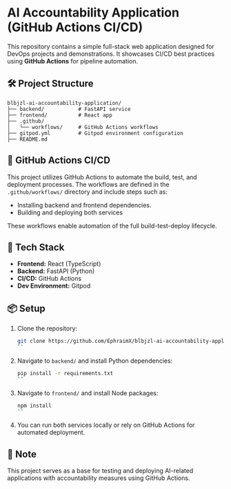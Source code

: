 # AI Accountability Application (GitHub Actions CI/CD)

This repository contains a simple full-stack web application designed for DevOps projects and demonstrations. It showcases CI/CD best practices using **GitHub Actions** for pipeline automation.

## 🛠 Project Structure

```
blbjzl-ai-accountability-application/
├── backend/           # FastAPI service
├── frontend/          # React app
├── .github/
│   └── workflows/     # GitHub Actions workflows
├── gitpod.yml         # Gitpod environment configuration
├── README.md
```

## 🚀 GitHub Actions CI/CD
This project utilizes GitHub Actions to automate the build, test, and deployment processes.
The workflows are defined in the `.github/workflows/` directory and include steps such as:

- Installing backend and frontend dependencies.
- Building and deploying both services

These workflows enable automation of the full build-test-deploy lifecycle.

## 🧪 Tech Stack

- **Frontend:** React (TypeScript)
- **Backend:** FastAPI (Python)
- **CI/CD:** GitHub Actions
- **Dev Environment:** Gitpod

## 📦 Setup
1. Clone the repository:
   ```bash
   git clone https://github.com/EphraimX/blbjzl-ai-accountability-application-github-actions.git
   ``

2. Navigate to `backend/` and install Python dependencies:
   ```bash
   pip install -r requirements.txt
   ``

3. Navigate to `frontend/` and install Node packages:
   ```bash
   npm install
   ``

4. You can run both services locally or rely on GitHub Actions for automated deployment.

## 📌 Note

This project serves as a base for testing and deploying AI-related applications with accountability measures using GitHub Actions.

